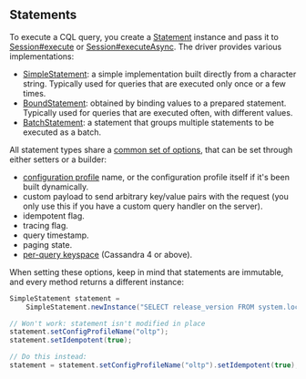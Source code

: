 ## Statements

To execute a CQL query, you  create a [Statement] instance and pass it to
[Session#execute][execute] or [Session#executeAsync][executeAsync]. The driver provides various
implementations:

* [SimpleStatement](simple/): a simple implementation built directly from a character string. 
  Typically used for queries that are executed only once or a few times.
* [BoundStatement](prepared/): obtained by binding values to a prepared statement. Typically used
  for queries that are executed often, with different values.
* [BatchStatement](batch/): a statement that groups multiple statements to be executed as a batch.

All statement types share a [common set of options][StatementBuilder], that can be set through
either setters or a builder:

<!-- TODO create relevant sections and link to them -->

* [configuration profile](../configuration/) name, or the configuration profile itself if it's been
  built dynamically.
* custom payload to send arbitrary key/value pairs with the request (you only use this if you have
  a custom query handler on the server).
* idempotent flag.
* tracing flag.
* query timestamp.
* paging state.
* [per-query keyspace](per_query_keyspace/) (Cassandra 4 or above).

When setting these options, keep in mind that statements are immutable, and every method returns a
different instance:

```java
SimpleStatement statement =
    SimpleStatement.newInstance("SELECT release_version FROM system.local");

// Won't work: statement isn't modified in place
statement.setConfigProfileName("oltp");
statement.setIdempotent(true);

// Do this instead:
statement = statement.setConfigProfileName("oltp").setIdempotent(true);
```

[Statement]:        http://docs.datastax.com/en/drivers/java/4.0/com/datastax/oss/driver/api/core/cql/Statement.html
[StatementBuilder]: http://docs.datastax.com/en/drivers/java/4.0/com/datastax/oss/driver/api/core/cql/StatementBuilder.html
[execute]:          http://docs.datastax.com/en/drivers/java/4.0/com/datastax/oss/driver/api/core/session/Session.html#execute-com.datastax.oss.driver.api.core.cql.Statement-
[executeAsync]:     http://docs.datastax.com/en/drivers/java/4.0/com/datastax/oss/driver/api/core/session/Session.html#executeAsync-com.datastax.oss.driver.api.core.cql.Statement-
